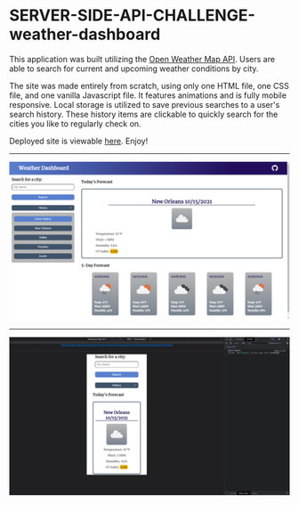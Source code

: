 # SERVER-SIDE-API-CHALLENGE-weather-dashboard

This application was built utilizing the <a href="https://openweathermap.org/" target="_blank">Open Weather Map API</a>. Users are able to search for current and upcoming weather conditions by city.

The site was made entirely from scratch, using only one HTML file, one CSS file, and one vanilla Javascript file. It features animations and is fully mobile responsive. Local storage is utilized to save previous searches to a user's search history. These history items are clickable to quickly search for the cities you like to regularly check on.

Deployed site is viewable <a href="https://mikeyrod22.github.io/SERVER-SIDE-API-CHALLENGE-weather-dashboard/" target="_blank">here</a>. Enjoy!

---

<img src="./assets/images/screenshot.png">

---

<img src="./assets/images/mobile-screenshot.png">
